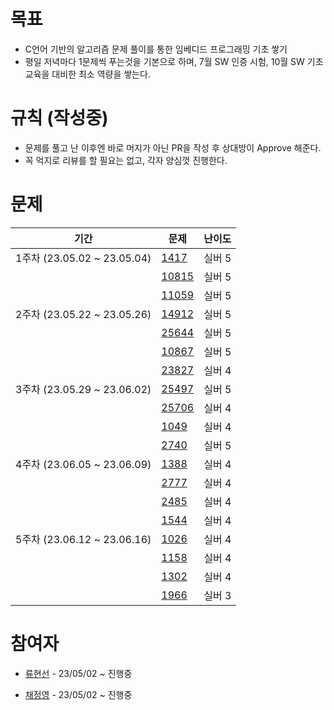 # 목표

- C언어 기반의 알고리즘 문제 풀이를 통한 임베디드 프로그래밍 기초 쌓기
- 평일 저녁마다 1문제씩 푸는것을 기본으로 하며, 7월 SW 인증 시험, 10월 SW 기초 교육을 대비한 최소 역량을 쌓는다.



# 규칙 (작성중)

- 문제를 풀고 난 이후엔 바로 머지가 아닌 PR을 작성 후 상대방이 Approve 해준다.
- 꼭 억지로 리뷰를 할 필요는 없고, 각자 양심껏 진행한다. 



# 문제

| 기간                        | 문제                                           | 난이도 |
| --------------------------- | ---------------------------------------------- | ------ |
| 1주차 (23.05.02 ~ 23.05.04) | [1417](https://www.acmicpc.net/problem/1417)   | 실버 5 |
|                             | [10815](https://www.acmicpc.net/problem/10815) | 실버 5 |
|                             | [11059](https://www.acmicpc.net/problem/11059) | 실버 5 |
| 2주차 (23.05.22 ~ 23.05.26) | [14912](https://www.acmicpc.net/problem/14912) | 실버 5 |
|                             | [25644](https://www.acmicpc.net/problem/25644) | 실버 5 |
|                             | [10867](https://www.acmicpc.net/problem/10867) | 실버 5 |
|                             | [23827](https://www.acmicpc.net/problem/23827) | 실버 4 |
| 3주차 (23.05.29 ~ 23.06.02) | [25497](https://www.acmicpc.net/problem/25497) | 실버 5 |
|                             | [25706](https://www.acmicpc.net/problem/25706) | 실버 4 |
|                             | [1049](https://www.acmicpc.net/problem/1049)   | 실버 4 |
|                             | [2740](https://www.acmicpc.net/problem/2740)   | 실버 5 |
| 4주차 (23.06.05 ~ 23.06.09) | [1388](https://www.acmicpc.net/problem/1388)   | 실버 4 |
|                             | [2777](https://www.acmicpc.net/problem/2776)   | 실버 4 |
|                             | [2485](https://www.acmicpc.net/problem/2485)   | 실버 4 |
|                             | [1544](https://www.acmicpc.net/problem/1544)   | 실버 4 |
| 5주차 (23.06.12 ~ 23.06.16) | [1026](https://www.acmicpc.net/problem/1026)   | 실버 4 |
|                             | [1158](https://www.acmicpc.net/problem/1158)   | 실버 4 |
|                             | [1302](https://www.acmicpc.net/problem/1302)   | 실버 4 |
|                             | [1966](https://www.acmicpc.net/problem/1966)   | 실버 3 |










# 참여자

- [류현선](https://github.com/hs-ryu) - 23/05/02 ~ 진행중

- [채정영](https://github.com/qpalzmm22) - 23/05/02 ~ 진행중





## 



